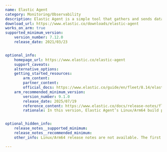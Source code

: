```yaml
---
name: Elastic Agent
category: Monitoring/Observability
description: Elastic Agent is a simple tool that gathers and sends data to the Elastic Stack, making it easier to monitor and manage the systems. It helps collect logs, metrics, and security information in real-time.
download_url: https://www.elastic.co/downloads/elastic-agent
works_on_arm: true
supported_minimum_version:
    version_number: 7.12.0
    release_date: 2021/03/23


optional_info:
    homepage_url: https://www.elastic.co/elastic-agent
    support_caveats:
    alternative_options:
    getting_started_resources:
        arm_content:
        partner_content:
        official_docs: https://www.elastic.co/guide/en/fleet/8.14/elastic-agent-installation.html
    arm_recommended_minimum_version:
        version_number: 9.1.0
        release_date: 2025/07/19
        reference_content: https://www.elastic.co/docs/release-notes/fleet#fleet-elastic-agent-9.1.0-fixes
        rationale: In this version, Elastic Agent’s Linux/Arm64 build process was updated to use Debian 11 - matching the Linux/Amd64 build. Also, the statically linked glibc was upgraded from 2.28 to 2.31, improving compatibility and consistency across architectures.


optional_hidden_info:
    release_notes__supported_minimum:
    release_notes__recommended_minimum:
    other_info: Linux/Arm64 release notes are not available. The first Linux/Arm64 tar file is available in version v[7.12.0](https://artifacts.elastic.co/downloads/beats/elastic-agent/elastic-agent-7.12.0-linux-arm64.tar.gz).

---
```

